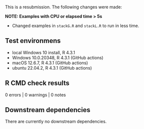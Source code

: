 This is a resubmission. The following changes were made: 

**NOTE: Examples with CPU or elapsed time > 5s**
* Changed examples in `stackG.R` and `stackL.R` to run in less time. 

## Test environmens

* local Windows 10 install, R 4.3.1
* Windows 10.0.20348, R 4.3.1 (GitHub actions)
* macOS 12.6.7, R 4.3.1 (GitHub actions)
* ubuntu 22.04.2, R 4.3.1 (GitHub actions)

## R CMD check results

0 errors | 0 warnings | 0 notes

## Downstream dependencies

There are currently no downstream dependencies. 

